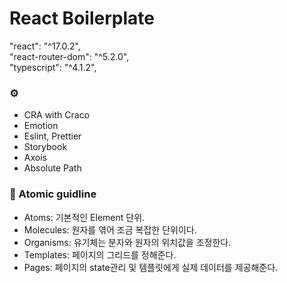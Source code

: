 # React Boilerplate

"react": "^17.0.2",   
"react-router-dom": "^5.2.0",   
"typescript": "^4.1.2",

### ⚙

- CRA with Craco
- Emotion
- Eslint, Prettier
- Storybook
- Axois
- Absolute Path

### 🎨 Atomic guidline

- Atoms: 기본적인 Element 단위.
- Molecules: 원자를 엮어 조금 복잡한 단위이다.
- Organisms: 유기체는 분자와 원자의 위치값을 조정한다.
- Templates: 페이지의 그리드를 정해준다.
- Pages: 페이지의 state관리 및 템플릿에게 실제 데이터를 제공해준다.
